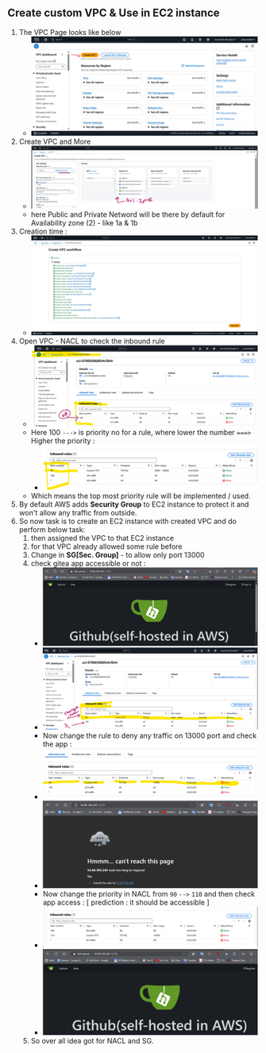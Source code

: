 ## Create custom VPC & Use in EC2 instance

1. The VPC Page looks like below
   - ![alt text](imgs/image.png)
1. Create VPC and More
   - ![alt text](imgs/image-1.png)
   - here Public and Private Netword will be there by default for Availability zone (2) - like 1a & 1b
1. Creation time :
   - ![alt text](imgs/image-2.png)
1. Open VPC - NACL to check the inbound rule
   - ![alt text](imgs/image-3.png)
   - Here 100 `--->` is priority no for a rule, where lower the number `===>` Higher the priority :
     - ![alt text](imgs/image-4.png)
   - Which means the top most priority rule will be implemented / used.
1. By default AWS adds **Security Group** to EC2 instance to protect it and won't allow any traffic from outside.
1. So now task is to create an EC2 instance with created VPC and do perform below task:
   1. then assigned the VPC to that EC2 instance
   1. for that VPC already allowed some rule before
   1. Change in **SG[Sec. Group]** - to allow only port 13000
   1. check gitea app accessible or not :
      - ![alt text](imgs/image-5.png)
      - ![alt text](imgs/image-6.png)
      - Now change the rule to deny any traffic on 13000 port and check the app :
      - ![alt text](imgs/image-7.png)
      - ![alt text](imgs/image-8.png)
      - Now change the priority in NACL from `90` `-->` `110` and then check app access : [ prediction : it should be accessible ]
      - ![alt text](imgs/image-9.png)
      - ![alt text](imgs/image-10.png)
   1. So over all idea got for NACL and SG.
